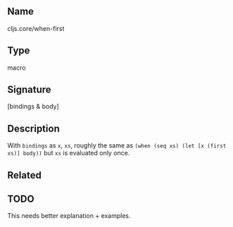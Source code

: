 ## Name
cljs.core/when-first

## Type
macro

## Signature
[bindings & body]

## Description

With `bindings` as `x`, `xs`, roughly the same as `(when (seq xs) (let [x (first
xs)] body))` but `xs` is evaluated only once.

## Related

## TODO

This needs better explanation + examples.

